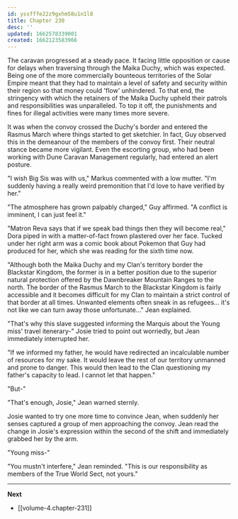 ```yaml
---
id: yssfffe22z9gxhm58u1n1l8
title: Chapter 230
desc: ''
updated: 1662578339001
created: 1662123583966
---
```


The caravan progressed at a steady pace. It facing little opposition or cause for delays when traversing through the Maika Duchy, which was expected. Being one of the more commercially bounteous territories of the Solar Empire meant that they had to maintain a level of safety and security within their region so that money could 'flow' unhindered. To that end, the stringency with which the retainers of the Maika Duchy upheld their patrols and responsibilities was unparalleled. To top it off, the punishments and fines for illegal activities were many times more severe.

It was when the convoy crossed the Duchy's border and entered the Rasmus March where things started to get sketchier. In fact, Guy observed this in the demeanour of the members of the convoy first. Their neutral stance became more vigilant. Even the escorting group, who had been working with Dune Caravan Management regularly, had entered an alert posture.

"I wish Big Sis was with us," Markus commented with a low mutter. "I'm suddenly having a really weird premonition that I'd love to have verified by her."

"The atmosphere has grown palpably charged," Guy affirmed. "A conflict is imminent, I can just feel it."

"Matron Reva says that if we speak bad things then they will become real," Dora piped in with a matter-of-fact frown plastered over her face. Tucked under her right arm was a comic book about Pokemon that Guy had produced for her, which she was reading for the sixth time now.

"Although both the Maika Duchy and my Clan's territory border the Blackstar Kingdom, the former is in a better position due to the superior natural protection offered by the Dawnbreaker Mountain Ranges to the north. The border of the Rasmus March to the Blackstar Kingdom is fairly accessible and it becomes difficult for my Clan to maintain a strict control of that border at all times. Unwanted elements often sneak in as refugees... it's not like we can turn away those unfortunate..." Jean explained.

"That's why this slave suggested informing the Marquis about the Young miss' travel itenerary-" Josie tried to point out worriedly, but Jean immediately interrupted her.

"If we informed my father, he would have redirected an incalculable number of resources for my sake. It would leave the rest of our territory unmanned and prone to danger. This would then lead to the Clan questioning my father's capacity to lead. I cannot let that happen."

"But-"

"That's enough, Josie," Jean warned sternly.

Josie wanted to try one more time to convince Jean, when suddenly her senses captured a group of men approaching the convoy. Jean read the change in Josie's expression within the second of the shift and immediately grabbed her by the arm.

"Young miss-"

"You mustn't interfere," Jean reminded. "This is our responsibility as members of the True World Sect, not yours."



____

**Next**
* [[volume-4.chapter-231]]